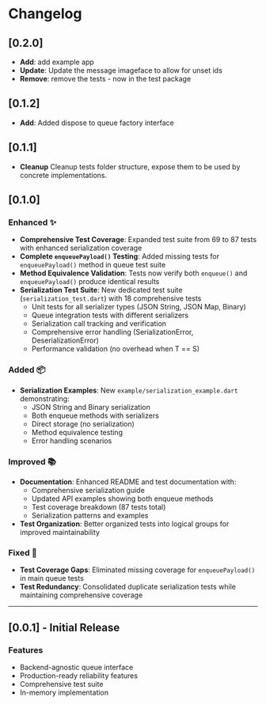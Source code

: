 # Changelog
## [0.2.0]

- **Add**: add example app
- **Update**: Update the message imageface to allow for unset ids
- **Remove**: remove the tests - now in the test package

## [0.1.2]

- **Add**: Added dispose to queue factory interface

## [0.1.1]

- **Cleanup** Cleanup tests folder structure, expose them to be used by concrete implementations.

## [0.1.0]

### Enhanced ✨
- **Comprehensive Test Coverage**: Expanded test suite from 69 to 87 tests with enhanced serialization coverage
- **Complete `enqueuePayload()` Testing**: Added missing tests for `enqueuePayload()` method in queue test suite
- **Method Equivalence Validation**: Tests now verify both `enqueue()` and `enqueuePayload()` produce identical results
- **Serialization Test Suite**: New dedicated test suite (`serialization_test.dart`) with 18 comprehensive tests
  - Unit tests for all serializer types (JSON String, JSON Map, Binary)
  - Queue integration tests with different serializers
  - Serialization call tracking and verification
  - Comprehensive error handling (SerializationError, DeserializationError)
  - Performance validation (no overhead when T == S)

### Added 📦
- **Serialization Examples**: New `example/serialization_example.dart` demonstrating:
  - JSON String and Binary serialization
  - Both enqueue methods with serializers
  - Direct storage (no serialization)
  - Method equivalence testing
  - Error handling scenarios

### Improved 📚
- **Documentation**: Enhanced README and test documentation with:
  - Comprehensive serialization guide
  - Updated API examples showing both enqueue methods
  - Test coverage breakdown (87 tests total)
  - Serialization patterns and examples
- **Test Organization**: Better organized tests into logical groups for improved maintainability

### Fixed 🐛
- **Test Coverage Gaps**: Eliminated missing coverage for `enqueuePayload()` in main queue tests
- **Test Redundancy**: Consolidated duplicate serialization tests while maintaining comprehensive coverage

---

## [0.0.1] - Initial Release

### Features
- Backend-agnostic queue interface
- Production-ready reliability features
- Comprehensive test suite
- In-memory implementation
